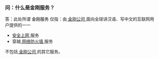 ### 问：什么是金刚服务？
答：此处所谓<font color="Black"> 金刚服务 </font>仅指：由[ 金刚公司 ](https://a2zitpro.github.io/web/金刚公司)面向全球讲汉语、写中文的互联网用户提供的一一
- [ 安全上网 ](https://a2zitpro.github.io/web/产品与服务的价值)服务
- 穿越[ 网络防火墙 ]()服务

不包括[ 金刚公司 ](https://a2zitpro.github.io/web/金刚公司)的其它服务。

